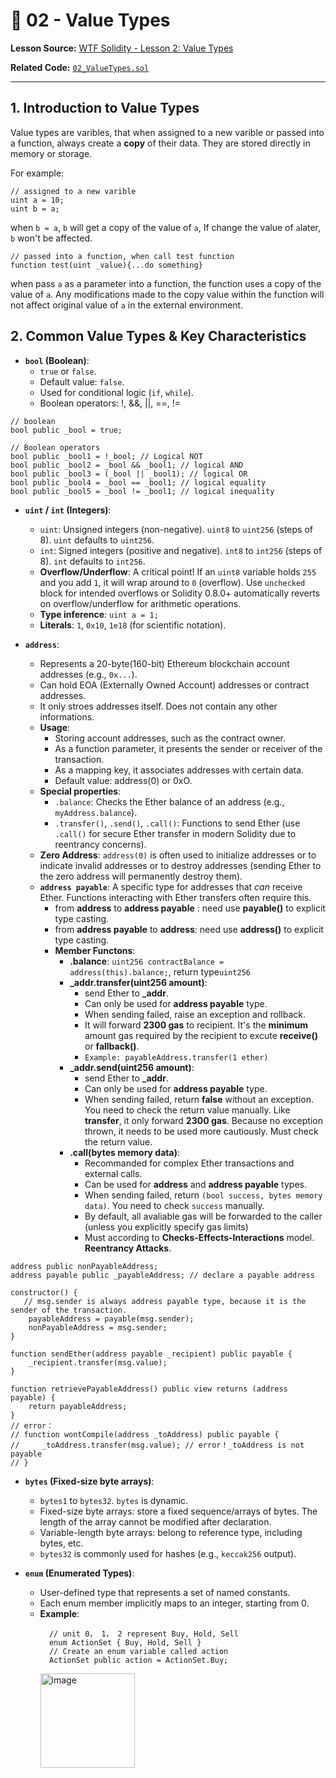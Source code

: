 # 📝 02 - Value Types

**Lesson Source:** [WTF Solidity - Lesson 2: Value Types](https://www.wtf.academy/en/course/solidity101/ValueTypes)

**Related Code:** [`02_ValueTypes.sol`](https://gist.github.com/lunarun/24932aa8916572d778f64546776972d4)

---

## 1. Introduction to Value Types

Value types are varibles, that when assigned to a new varible or passed into a function, always create a **copy** of their data.
They are stored directly in memory or storage.

For example:
```
// assigned to a new varible
uint a = 10;
uint b = a;
```
when ```b = a```, ```b``` will get a copy of the value of ```a```, If change the value of ```a```later, ```b``` won't be affected.
```
// passed into a function, when call test function
function test(uint _value){...do something}
```
when pass ```a``` as a parameter into a function, the function uses a copy of the value of ```a```. Any modifications made to the copy value
within the function will not affect original value of ```a``` in the external environment.


## 2. Common Value Types & Key Characteristics
* **`bool` (Boolean)**:
    * `true` or `false`.
    * Default value: `false`.
    * Used for conditional logic (`if`, `while`).
    * Boolean operators: !, &&, ||, ==, !=
```
// boolean
bool public _bool = true;

// Boolean operators
bool public _bool1 = !_bool; // Logical NOT
bool public _bool2 = _bool && _bool1; // logical AND
bool public _bool3 = (_bool || _bool1); // logical OR
bool public _bool4 = _bool == _bool1; // logical equality
bool public _bool5 = _bool != _bool1; // logical inequality
```
 
* **`uint` / `int` (Integers)**:
    * `uint`: Unsigned integers (non-negative). `uint8` to `uint256` (steps of 8). `uint` defaults to `uint256`.
    * `int`: Signed integers (positive and negative). `int8` to `int256` (steps of 8). `int` defaults to `int256`.
    * **Overflow/Underflow**: A critical point! If an `uint8` variable holds `255` and you add `1`, it will wrap around to `0` (overflow). Use `unchecked` block for intended overflows or Solidity 0.8.0+ automatically reverts on overflow/underflow for arithmetic operations.
    * **Type inference**: `uint a = 1;`
    * **Literals**: `1`, `0x10`, `1e18` (for scientific notation).
 
* **`address`**:
    * Represents a 20-byte(160-bit) Ethereum blockchain account addresses (e.g., `0x...`).
    * Can hold EOA (Externally Owned Account) addresses or contract addresses.
    * It only stroes addresses itself. Does not contain any other informations.
    * **Usage**:
        * Storing account addresses, such as the contract owner.
        * As a function parameter, it presents the sender or receiver of the transaction.
        * As a mapping key, it associates addresses with certain data.
        * Default value: address(0) or 0xO.
    * **Special properties**:
        * `.balance`: Checks the Ether balance of an address (e.g., `myAddress.balance`).
        * `.transfer()`, `.send()`, `.call()`: Functions to send Ether (use `.call()` for secure Ether transfer in modern Solidity due to reentrancy concerns).
    * **Zero Address**: `address(0)` is often used to initialize addresses or to indicate invalid addresses or to destroy addresses (sending Ether to the zero address will permanently destroy them).
    * **`address payable`**: A specific type for addresses that *can* receive Ether. Functions interacting with Ether transfers often require this.
        * from **address** to **address payable** : need use **payable()** to explicit type casting.
        * from **address payable** to **address**: need use **address()** to explicit type casting.
        * **Member Functons**:
            * **.balance**: ```uint256 contractBalance = address(this).balance;```, return type```uint256```
            * **_addr.transfer(uint256 amount)**:
                * send Ether to **_addr**.
                * Can only be used for **address payable** type.
                * When sending failed, raise an exception and rollback.
                * It will forward **2300 gas** to recipient. It's the **minimum** amount gas required by the recipient to excute **receive()** or **fallback()**.
                * ```Example: payableAddress.transfer(1 ether)```
            * **_addr.send(uint256 amount)**:
                * send Ether to **_addr**.
                * Can only be used for **address payable** type.
                * When sending failed, return **false** without an exception. You need to check the return value manually. Like **transfer**, it only forward **2300 gas**. Because no exception thrown, it needs to be used more cautiously. Must check the return value.
            * **.call(bytes memory data)**:
                * Recommanded for complex Ether transactions and external calls.
                * Can be used for **address** and **address payable** types.
                * When sending failed, return ```(bool success, bytes memory data)```. You need to check ```success``` manually.
                * By default, all avaliable gas will be forwarded to the caller (unless you explicitly specify gas limits)
                * Must according to **Checks-Effects-Interactions** model. **Reentrancy Attacks**.
```
address public nonPayableAddress;
address payable public _payableAddress; // declare a payable address

constructor() {
   // msg.sender is always address payable type, because it is the sender of the transaction.
    payableAddress = payable(msg.sender); 
    nonPayableAddress = msg.sender;
}

function sendEther(address payable _recipient) public payable {
    _recipient.transfer(msg.value);
}

function retrievePayableAddress() public view returns (address payable) {
    return payableAddress; 
}
// error：
// function wontCompile(address _toAddress) public payable {
//     _toAddress.transfer(msg.value); // error！_toAddress is not payable
// }
```

* **`bytes` (Fixed-size byte arrays)**:
    * `bytes1` to `bytes32`. `bytes` is dynamic.
    * Fixed-size byte arrays: store a fixed sequence/arrays of bytes. The length of the array cannot be modified after declaration.
    * Variable-length byte arrays: belong to reference type, including bytes, etc.
    * `bytes32` is commonly used for hashes (e.g., `keccak256` output).

* **`enum` (Enumerated Types)**:
    * User-defined type that represents a set of named constants.
    * Each enum member implicitly maps to an integer, starting from 0.
    * **Example**:
        ```solidity
          // unit 0， 1， 2 represent Buy, Hold, Sell
          enum ActionSet { Buy, Hold, Sell }
          // Create an enum variable called action
          ActionSet public action = ActionSet.Buy;
        ```
        <img width="151" alt="image" src="https://github.com/user-attachments/assets/aa2d304d-41a1-4cd4-ad16-43d308d58e94" />

